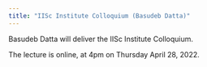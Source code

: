 ```yaml
---
title: "IISc Institute Colloquium (Basudeb Datta)"
---
```


Basudeb Datta will deliver the IISc Institute Colloquium.

The lecture is online, at 4pm on Thursday April 28, 2022.

<embed src="{{site.baseurl}}/images/2022-04-28-IISc-Colloquium-Datta.jpg" width="1000px" height="1500px">
